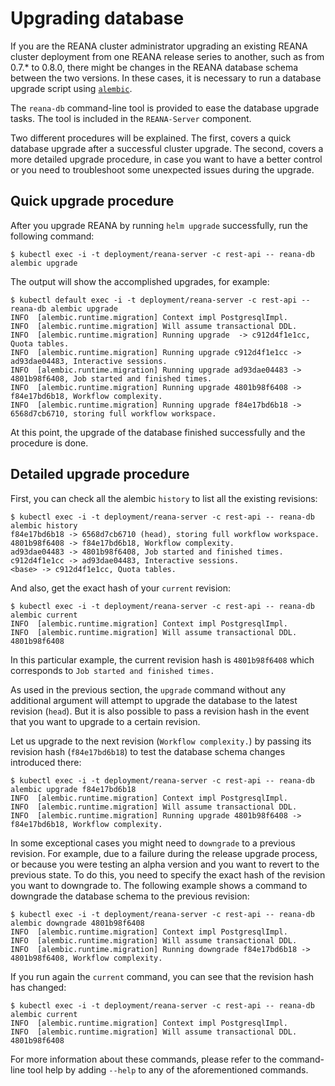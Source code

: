 # Upgrading database

If you are the REANA cluster administrator upgrading an existing REANA
cluster deployment from one REANA release series to another, such as
from 0.7.* to 0.8.0, there might be changes in the REANA database schema
between the two versions. In these cases, it is necessary to run a
database upgrade script using [`alembic`](https://alembic.sqlalchemy.org/en/latest/).

The `reana-db` command-line tool is provided to ease the database
upgrade tasks. The tool is included in the `REANA-Server` component.

Two different procedures will be explained. The first, covers a quick
database upgrade after a successful cluster upgrade. The second, covers
a more detailed upgrade procedure, in case you want to have a better
control or you need to troubleshoot some unexpected issues during the
upgrade.

## Quick upgrade procedure

After you upgrade REANA by running `helm upgrade` successfully, run the
following command:

```{ .console .copy-to-clipboard }
$ kubectl exec -i -t deployment/reana-server -c rest-api -- reana-db alembic upgrade
```

The output will show the accomplished upgrades, for example:

```console
$ kubectl default exec -i -t deployment/reana-server -c rest-api -- reana-db alembic upgrade
INFO  [alembic.runtime.migration] Context impl PostgresqlImpl.
INFO  [alembic.runtime.migration] Will assume transactional DDL.
INFO  [alembic.runtime.migration] Running upgrade  -> c912d4f1e1cc, Quota tables.
INFO  [alembic.runtime.migration] Running upgrade c912d4f1e1cc -> ad93dae04483, Interactive sessions.
INFO  [alembic.runtime.migration] Running upgrade ad93dae04483 -> 4801b98f6408, Job started and finished times.
INFO  [alembic.runtime.migration] Running upgrade 4801b98f6408 -> f84e17bd6b18, Workflow complexity.
INFO  [alembic.runtime.migration] Running upgrade f84e17bd6b18 -> 6568d7cb6710, storing full workflow workspace.
```

At this point, the upgrade of the database finished successfully and the
procedure is done.

## Detailed upgrade procedure

First, you can check all the alembic `history` to list all the
existing revisions:

```console
$ kubectl exec -i -t deployment/reana-server -c rest-api -- reana-db alembic history
f84e17bd6b18 -> 6568d7cb6710 (head), storing full workflow workspace.
4801b98f6408 -> f84e17bd6b18, Workflow complexity.
ad93dae04483 -> 4801b98f6408, Job started and finished times.
c912d4f1e1cc -> ad93dae04483, Interactive sessions.
<base> -> c912d4f1e1cc, Quota tables.
```

And also, get the exact hash of your `current` revision:

```console
$ kubectl exec -i -t deployment/reana-server -c rest-api -- reana-db alembic current
INFO  [alembic.runtime.migration] Context impl PostgresqlImpl.
INFO  [alembic.runtime.migration] Will assume transactional DDL.
4801b98f6408
```

In this particular example, the current revision hash is `4801b98f6408`
which corresponds to `Job started and finished times.`

As used in the previous section, the `upgrade` command without any
additional argument will attempt to upgrade the database to the latest
revision (`head`). But it is also possible to pass a revision hash in
the event that you want to upgrade to a certain revision.

Let us upgrade to the next revision (`Workflow complexity.`) by passing
its revision hash (`f84e17bd6b18`) to test the database schema changes
introduced there:

```console
$ kubectl exec -i -t deployment/reana-server -c rest-api -- reana-db alembic upgrade f84e17bd6b18
INFO  [alembic.runtime.migration] Context impl PostgresqlImpl.
INFO  [alembic.runtime.migration] Will assume transactional DDL.
INFO  [alembic.runtime.migration] Running upgrade 4801b98f6408 -> f84e17bd6b18, Workflow complexity.
```

In some exceptional cases you might need to `downgrade` to a previous
revision. For example, due to a failure during the release upgrade
process, or because you were testing an alpha version and you want to
revert to the previous state. To do this, you need to specify the exact
hash of the revision you want to downgrade to. The following example
shows a command to downgrade the database schema to the previous
revision:

```console
$ kubectl exec -i -t deployment/reana-server -c rest-api -- reana-db alembic downgrade 4801b98f6408
INFO  [alembic.runtime.migration] Context impl PostgresqlImpl.
INFO  [alembic.runtime.migration] Will assume transactional DDL.
INFO  [alembic.runtime.migration] Running downgrade f84e17bd6b18 -> 4801b98f6408, Workflow complexity.
```

If you run again the `current` command, you can see that the revision
hash has changed:

```console
$ kubectl exec -i -t deployment/reana-server -c rest-api -- reana-db alembic current
INFO  [alembic.runtime.migration] Context impl PostgresqlImpl.
INFO  [alembic.runtime.migration] Will assume transactional DDL.
4801b98f6408
```

For more information about these commands, please refer to the
command-line tool help by adding `--help` to any of the aforementioned
commands.
